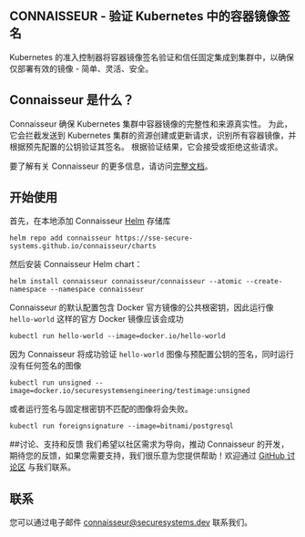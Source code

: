 ## CONNAISSEUR - 验证 Kubernetes 中的容器镜像签名

Kubernetes 的准入控制器将容器镜像签名验证和信任固定集成到集群中，以确保仅部署有效的镜像 - 简单、灵活、安全。

## Connaisseur 是什么？

Connaisseur 确保 Kubernetes 集群中容器镜像的完整性和来源真实性。
为此，它会拦截发送到 Kubernetes 集群的资源创建或更新请求，识别所有容器镜像，并根据预先配置的公钥验证其签名。
根据验证结果，它会接受或拒绝这些请求。

要了解有关 Connaisseur 的更多信息，请访问[完整文档](https://sse-secure-systems.github.io/connaisseur/)。


## 开始使用

首先，在本地添加 Connaisseur [Helm](https://helm.sh/) 存储库

```console
helm repo add connaisseur https://sse-secure-systems.github.io/connaisseur/charts
```

然后安装 Connaisseur Helm chart：

```console
helm install connaisseur connaisseur/connaisseur --atomic --create-namespace --namespace connaisseur
```

Connaisseur 的默认配置包含 Docker 官方镜像的公共根密钥，因此运行像 `hello-world` 这样的官方 Docker 镜像应该会成功

```console
kubectl run hello-world --image=docker.io/hello-world
```

因为 Connaisseur 将成功验证 `hello-world` 图像与预配置公钥的签名，同时运行没有任何签名的图像

```
kubectl run unsigned --image=docker.io/securesystemsengineering/testimage:unsigned
```
或者运行签名与固定根密钥不匹配的图像将会失败。

```
kubectl run foreignsignature --image=bitnami/postgresql
```

##讨论、支持和反馈
我们希望以社区需求为导向，推动 Connaisseur 的开发，期待您的反馈，如果您需要支持，我们很乐意为您提供帮助！欢迎通过 [GitHub 讨论区](https://github.com/sse-secure-systems/connaisseur/discussions) 与我们联系。

## 联系

您可以通过电子邮件 [connaisseur@securesystems.dev](mailto:connaisseur@securesystems.dev) 联系我们。

